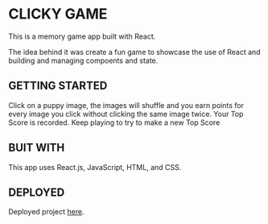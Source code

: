 # CLICKY GAME

This is a memory game app built with React.

The idea behind it was create a fun game to showcase the use of React and building and managing compoents and state. 

## GETTING STARTED

Click on a puppy image, the images will shuffle and you earn points for every image you click without clicking the same image twice. Your Top Score is recorded. Keep playing to try to make a new Top Score

## BUIT WITH

This app uses React.js, JavaScript, HTML, and CSS. 

## DEPLOYED

Deployed project [here](https://kathleenmont.github.io/ClickyGame/). 